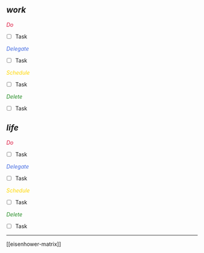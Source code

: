## <i>work</i>
<i style="color:crimson">Do</i>
- [ ] Task


<i style="color:royalblue">Delegate</i>
- [ ] Task


<i style="color:gold">Schedule</i>
- [ ] Task


<i style="color:forestgreen">Delete</i>
- [ ] Task


## <i>life</i>
<i style="color:crimson">Do</i>
- [ ] Task


<i style="color:royalblue">Delegate</i>
- [ ] Task


<i style="color:gold">Schedule</i>
- [ ] Task


<i style="color:forestgreen">Delete</i>
- [ ] Task

***
[[eisenhower-matrix]]